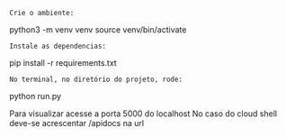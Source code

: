     Crie o ambiente:

python3 -m venv venv
source venv/bin/activate

    Instale as dependencias:

pip install -r requirements.txt

    No terminal, no diretório do projeto, rode:

python run.py

Para visualizar acesse a porta 5000 do localhost
No caso do cloud shell deve-se acrescentar /apidocs na url

